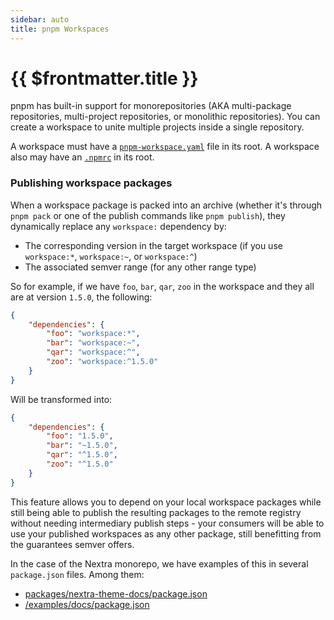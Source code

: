 ```yaml
---
sidebar: auto
title: pnpm Workspaces
---
```


# {{ $frontmatter.title }}

pnpm has built-in support for monorepositories (AKA multi-package repositories,
multi-project repositories, or monolithic repositories). You can create a
workspace to unite multiple projects inside a single repository.

A workspace must have a [`pnpm-workspace.yaml`] file in its
root. A workspace also may have an [`.npmrc`] in its root.

[`pnpm-workspace.yaml`]: https://github.com/gh-cli-for-education/nextra/blob/casiano/pnpm-workspace.yaml
[`.npmrc`]: https://github.com/gh-cli-for-education/nextra/blob/casiano/.npmrc

[Bit]: https://bit.dev/?utm_source=pnpm&utm_medium=workspace_page
[Painless Monorepo Dependency Management with Bit]: https://bit.cloud/blog/painless-monorepo-dependency-management-with-bit-l4f9fzyw?utm_source=pnpm&utm_medium=workspace_page


### Publishing workspace packages

When a workspace package is packed into an archive (whether it's through
`pnpm pack` or one of the publish commands like `pnpm publish`), they dynamically
replace any `workspace:` dependency by:

* The corresponding version in the target workspace (if you use `workspace:*`, `workspace:~`, or `workspace:^`)
* The associated semver range (for any other range type)

So for example, if we have `foo`, `bar`, `qar`, `zoo` in the workspace and they all are at version `1.5.0`, the following:

```json
{
	"dependencies": {
		"foo": "workspace:*",
		"bar": "workspace:~",
		"qar": "workspace:^",
		"zoo": "workspace:^1.5.0"
	}
}
```

Will be transformed into:

```json
{
	"dependencies": {
		"foo": "1.5.0",
		"bar": "~1.5.0",
		"qar": "^1.5.0",
		"zoo": "^1.5.0"
	}
}
```

This feature allows you to depend on your local workspace packages while still
being able to publish the resulting packages to the remote registry without
needing intermediary publish steps - your consumers will be able to use your
published workspaces as any other package, still benefitting from the guarantees
semver offers.

In the case of the Nextra monorepo, we have examples of this in several  `package.json` files. Among them:

- [packages/nextra-theme-docs/package.json](https://github.com/gh-cli-for-education/nextra/blob/casiano/packages/nextra-theme-docs/package.json#L34-L56)
- [/examples/docs/package.json](https://github.com/gh-cli-for-education/nextra/blob/casiano/examples/docs/package.json#L13-L14)
